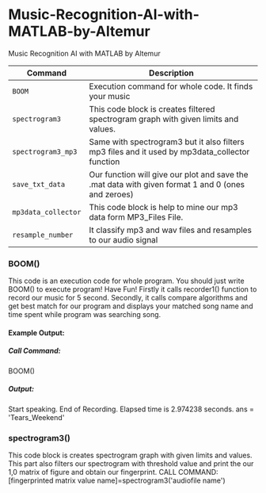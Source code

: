 # Music-Recognition-AI-with-MATLAB-by-Altemur
Music Recognition AI with MATLAB by Altemur

| Command | Description |
| --- | --- |
| `BOOM` | Execution command for whole code. It finds your music |
| `spectrogram3` | This code block is creates filtered spectrogram graph with given limits and values. |
| `spectrogram3_mp3` | Same with spectrogram3 but it also filters mp3 files and it used by mp3data_collector function |
| `save_txt_data` | Our function will give our plot and save the .mat data with given format 1 and 0 (ones and zeroes) |
| `mp3data_collector` | This code block is help to mine our mp3 data form MP3_Files File. |
| `resample_number` | It classify mp3 and wav files and resamples to our audio signal |

### BOOM()
This code is an execution code for whole program. You should just write BOOM() to execute program! Have Fun!
Firstly it calls recorder1() function to record our music for 5 second.
Secondly, it calls compare algorithms and get best match for our program and displays your matched song name and time spent while program was searching song.

#### Example Output:
##### Call Command:
BOOM()
##### Output:
Start speaking.
End of Recording.
Elapsed time is 2.974238 seconds.
ans =
    'Tears_Weekend'

### spectrogram3()
This code block is creates spectrogram graph with given limits and values.
This part also filters our spectrogram with threshold value and print the
our 1,0 matrix of figure and obtain our fingerprint.
CALL COMMAND:
[fingerprinted matrix value name]=spectrogram3('audiofile name')
